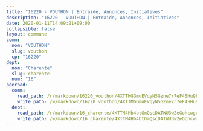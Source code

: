 ```yaml
---
title: "16220 - VOUTHON | Entraide, Annonces, Initiatives"
description: "16220 - VOUTHON | Entraide, Annonces, Initiatives"
date: 2020-01-11T14:09:21+09:00
collapsible: false
layout: commune
comm:
  nom: "VOUTHON"
  slug: vouthon
  cp: "16220"
dept:
  nom: "Charente"
  slug: charente
  num: "16"
peerpad:
  comm:
    read_path: /r/markdown/16220_vouthon/4XTTMGGmuEVqyN5Gzne7r7eF4SHu9PMyq4y7gr7BhGmMjG9NY
    write_path: /w/markdown/16220_vouthon/4XTTMGGmuEVqyN5Gzne7r7eF4SHu9PMyq4y7gr7BhGmMjG9NY-K3TgUHXmDLA7pHTWti8GJEtejTx6Ts6kd37pespsfonE6Msi62ucowRtABFowCWmxy7iLaMcac1DxRy9DLraAkdf33ctrSjc8hLCt5Dtg4bxRCsNjyjPeaB9yDHLVnep6sFCnYYY
  dept:
    read_path: /r/markdown/16_charente/4XTTM4Hb4btGmQscDATWU3w2eGohcwgqasCDtGWVahJnAEsq8
    write_path: /w/markdown/16_charente/4XTTM4Hb4btGmQscDATWU3w2eGohcwgqasCDtGWVahJnAEsq8-K3TgU9zhAjxEMbYrSr9VB24idAgS7xBryN3TjEsJmsrToRfRc8PWUu9zDXmtMXWLR7TNqZhAPJFsnJ4QbuWpLJvHpyW2q8LZxtsaakTfiMdj4HFsc11ZXzpn4aT8zYKZzSLwV1CA
---
```


